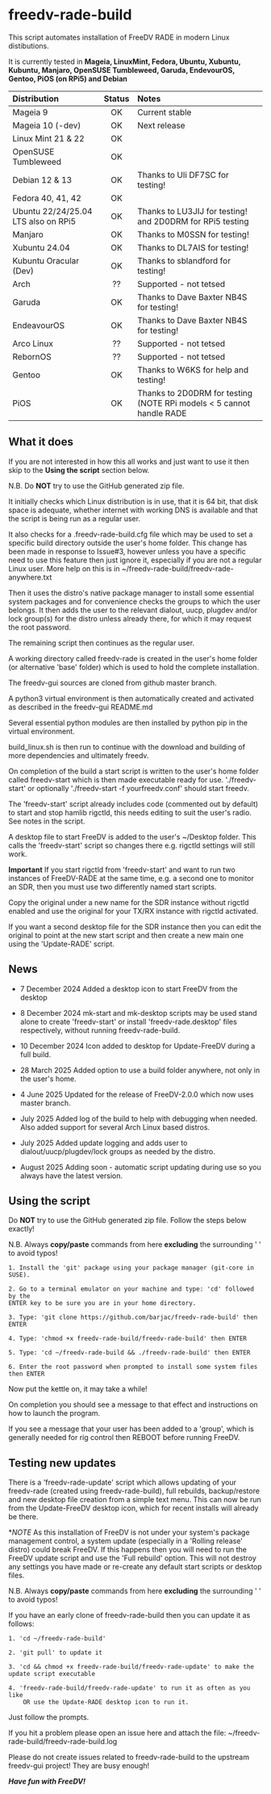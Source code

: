  # freedv-rade-build

This script automates installation of FreeDV RADE in modern Linux distibutions.

It is currently tested in **Mageia, LinuxMint, Fedora, Ubuntu, Xubuntu, Kubuntu, Manjaro, OpenSUSE Tumbleweed, Garuda, EndevourOS, Gentoo, PiOS (on RPi5) and Debian**

  |**Distribution**      |**Status** | **Notes** | 
  |:---              | :----: | :--- |
  |Mageia 9          |OK    | Current stable|
  |Mageia 10 (-dev)  |OK    | Next release  |
  |Linux Mint 21 & 22|OK    |               |
  |OpenSUSE Tumbleweed|OK   |               |
  |Debian 12 & 13    |OK    |Thanks to Uli DF7SC for testing!
  |Fedora 40, 41, 42 |OK    |               |
  |Ubuntu 22/24/25.04 LTS also on RPi5|OK    |Thanks to LU3JIJ for testing! and 2D0DRM for RPi5 testing|
  |Manjaro           |OK    |Thanks to M0SSN for testing!|
  |Xubuntu 24.04     |OK    |Thanks to DL7AIS for testing!|
  |Kubuntu Oracular (Dev)|OK |Thanks to sblandford for testing!|
  |Arch              |??    |Supported - not tetsed|
  |Garuda            |OK    |Thanks to Dave Baxter NB4S for testing! |
  |EndeavourOS       |OK    |Thanks to Dave Baxter NB4S for testing! |
  |Arco Linux        |??    |Supported - not tetsed       |
  |RebornOS          |??    |Supported - not tetsed       |
  |Gentoo            |OK    |Thanks to W6KS for help and testing!
  |PiOS              |OK    |Thanks to 2D0DRM for testing (NOTE RPi models < 5 cannot handle RADE|
## What it does
If you are not interested in how this all works and just want to use it then skip to the **Using the script** section below.

N.B. Do **NOT** try to use the GitHub generated zip file. 

It initially checks which Linux distribution is in use, that it is 64 bit, that disk space is adequate, whether internet with working DNS is
available and that the script is being run as a regular user.

It also checks for a .freedv-rade-build.cfg file which may be used to set a specific build directory outside the user's home folder.
This change has been made in response to Issue#3, however unless you have a specific need to use this feature then just ignore it,
especially if you are not a regular Linux user.
More help on this is in ~/freedv-rade-build/freedv-rade-anywhere.txt

Then it uses the distro's native package manager to install some essential system packages and for convenience checks the groups to which
the user belongs. It then adds the user to the relevant dialout, uucp, plugdev and/or lock group(s) for the distro unless already there,
for which it may request the root password.

The remaining script then continues as the regular user.

A working directory called freedv-rade is created in the user's home folder (or alternative 'base' folder) which is used to hold the complete installation.

The freedv-gui sources are cloned from github master branch.

A python3 virtual environment is then automatically created and activated as described in the freedv-gui README.md

Several essential python modules are then installed by python pip in the virtual environment.

build_linux.sh is then run to continue with the download and building of more dependencies and ultimately freedv.

On completion of the build a start script is written to the user's home folder called freedv-start which is then made executable ready for use.
'./freedv-start' or optionally './freedv-start -f yourfreedv.conf' should start freedv.

The 'freedv-start' script already includes code (commented out by default) to start and stop hamlib rigctld, this needs editing to suit the user's radio. See notes in the script.

A desktop file to start FreeDV is added to the user's ~/Desktop folder. This calls the 'freedv-start' script so changes there e.g. rigctld settings will still work. 

**Important** If you start rigctld from 'freedv-start' and want to run two instances of FreeDV-RADE at the same time, e.g. a second one to monitor an SDR,  then you
 must use two differently named start scripts.

Copy the original under a new name for the SDR instance without rigctld enabled and use the original for your TX/RX instance with rigctld activated.

If you want a second desktop file for the SDR instance then you can edit the original to point at the new start script and then create a new main one using the 'Update-RADE' script.

## News

- 7 December 2024 Added a desktop icon to start FreeDV from the desktop

- 8 December 2024 mk-start and mk-desktop scripts may be used stand alone to create 'freedv-start' or install
'freedv-rade.desktop' files respectively, without running freedv-rade-build.

- 10 December 2024 Icon added to desktop for Update-FreeDV during a full build.

- 28 March 2025 Added option to use a build folder anywhere, not only in the user's home.

- 4 June 2025 Updated for the release of FreeDV-2.0.0 which now uses master branch.

- July 2025 Added log of the build to help with debugging when needed.
Also added support for several Arch Linux based distros.
- July 2025 Added update logging and adds user to dialout/uucp/plugdev/lock groups as needed by the distro.
- August 2025 Adding soon - automatic script updating during use so you always have the latest version.


## Using the script

   Do **NOT** try to use the GitHub generated zip file. Follow the steps below exactly!

   N.B. Always **copy/paste** commands from here **excluding** the surrounding ' ' to avoid typos!

    1. Install the 'git' package using your package manager (git-core in SUSE).

    2. Go to a terminal emulator on your machine and type: 'cd' followed by the 
    ENTER key to be sure you are in your home directory.

    3. Type: 'git clone https://github.com/barjac/freedv-rade-build' then ENTER

    4. Type: 'chmod +x freedv-rade-build/freedv-rade-build' then ENTER

    5. Type: 'cd ~/freedv-rade-build && ./freedv-rade-build' then ENTER

    6. Enter the root password when prompted to install some system files then ENTER

Now put the kettle on, it may take a while!

On completion you should see a message to that effect and instructions on how to launch the program.

If you see a message that your user has been added to a 'group', which is generally needed for rig control then REBOOT before running FreeDV.

## Testing new updates
There is a 'freedv-rade-update' script which allows updating of your freedv-rade (created using freedv-rade-build), full rebuilds, backup/restore and new desktop file creation from a simple text menu.
This can now be run from the Update-FreeDV desktop icon, which for recent installs will already be there.

**NOTE* As this installation of FreeDV is not under your system's package management control, a system update (especially in a 'Rolling release' distro)
could break FreeDV. If this happens then you will need to run the FreeDV update script and use the 'Full rebuild' option. This will not destroy any settings you have made or re-create any default start scripts or desktop files.

N.B. Always **copy/paste** commands from here **excluding** the surrounding ' ' to avoid typos!

If you have an early clone of freedv-rade-build then you can update it as follows:

    1. 'cd ~/freedv-rade-build'

    2. 'git pull' to update it

    3. 'cd && chmod +x freedv-rade-build/freedv-rade-update' to make the update script executable

    4. 'freedv-rade-build/freedv-rade-update' to run it as often as you like
        OR use the Update-RADE desktop icon to run it.

Just follow the prompts.

If you hit a problem please open an issue here and attach the file: ~/freedv-rade-build/freedv-rade-build.log

Please do not create issues related to freedv-rade-build to the upstream freedv-gui project! They are busy enough!

***Have fun with FreeDV!***

